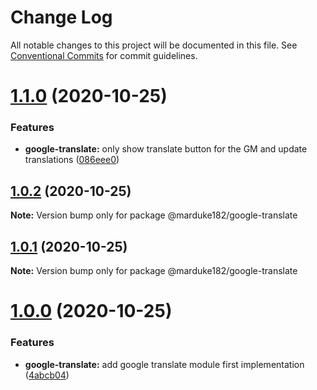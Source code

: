 # Change Log

All notable changes to this project will be documented in this file.
See [Conventional Commits](https://conventionalcommits.org) for commit guidelines.

# [1.1.0](https://github.com/marduke182/foundry/compare/@marduke182/google-translate@1.0.2...@marduke182/google-translate@1.1.0) (2020-10-25)


### Features

* **google-translate:** only show translate button for the GM and update translations ([086eee0](https://github.com/marduke182/foundry/commit/086eee07d8a4da6f365d117f783fdc9bf2b1f470))





## [1.0.2](https://github.com/marduke182/foundry/compare/@marduke182/google-translate@1.0.1...@marduke182/google-translate@1.0.2) (2020-10-25)

**Note:** Version bump only for package @marduke182/google-translate





## [1.0.1](https://github.com/marduke182/foundry/compare/@marduke182/google-translate@1.0.0...@marduke182/google-translate@1.0.1) (2020-10-25)

**Note:** Version bump only for package @marduke182/google-translate

# [1.0.0](https://github.com/marduke182/foundry/compare/@marduke182/google-translate@1.0.0) (2020-10-25)


### Features

* **google-translate:** add google translate module first implementation ([4abcb04](https://github.com/marduke182/foundry/commit/4abcb045ded261674ab0936e0e59e959e01e3497))
